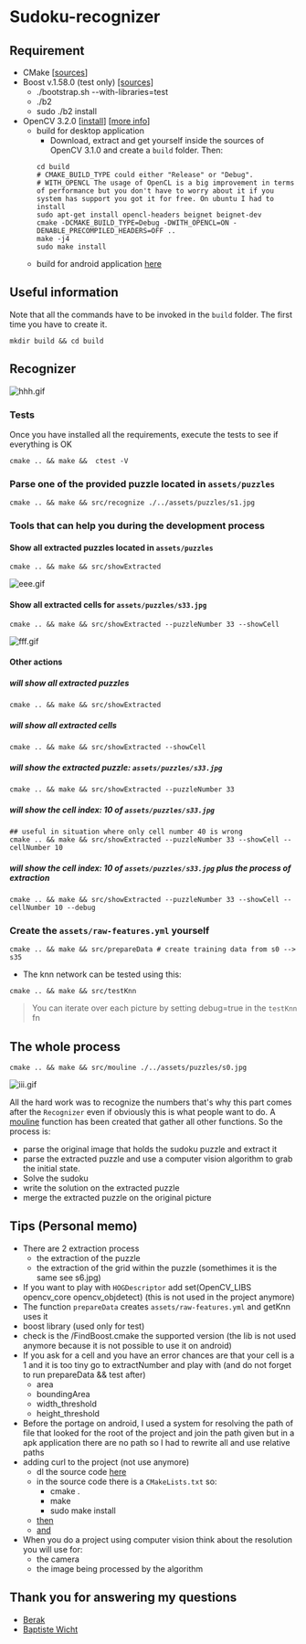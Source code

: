 # Sudoku-recognizer

## Requirement

- CMake [[sources](https://cmake.org/)]
- Boost v.1.58.0 (test only) [[sources]](http://www.boost.org/users/history/version_1_58_0.html)
  - ./bootstrap.sh --with-libraries=test
  - ./b2
  - sudo ./b2 install
- OpenCV 3.2.0 [[install](https://docs.opencv.org/3.2.0/d7/d9f/tutorial_linux_install.html)] [[more info](https://docs.opencv.org/3.2.0/df/d65/tutorial_table_of_content_introduction.html)]
  - build for desktop application
    - Download, extract and get yourself inside the sources of OpenCV 3.1.0 and create a `build` folder. Then:
    ```
    cd build
    # CMAKE_BUILD_TYPE could either "Release" or "Debug".
    # WITH_OPENCL The usage of OpenCL is a big improvement in terms of performance but you don't have to worry about it if you system has support you got it for free. On ubuntu I had to install
    sudo apt-get install opencl-headers beignet beignet-dev
    cmake -DCMAKE_BUILD_TYPE=Debug -DWITH_OPENCL=ON -DENABLE_PRECOMPILED_HEADERS=OFF ..
    make -j4
    sudo make install
    ```
  - build for android application [here](http://answers.opencv.org/question/126795/build-opencv-31-for-android-with-opencl-support/)

## Useful information

Note that all the commands have to be invoked in the `build` folder. The first time you have to create it.

```
mkdir build && cd build
```

## Recognizer

![hhh.gif](https://bitbucket.org/repo/zpnRyB/images/276570042-sudoku4.gif)

### Tests

Once you have installed all the requirements, execute the tests to see if everything is OK

```
cmake .. && make &&  ctest -V
```

### Parse one of the provided puzzle located in `assets/puzzles`

```
cmake .. && make && src/recognize ./../assets/puzzles/s1.jpg
```

### Tools that can help you during the development process

#### Show all extracted puzzles located in `assets/puzzles`

```
cmake .. && make && src/showExtracted
```

![eee.gif](https://bitbucket.org/repo/njp6xM/images/4118982265-eee.gif)

#### Show all extracted cells for `assets/puzzles/s33.jpg`

```
cmake .. && make && src/showExtracted --puzzleNumber 33 --showCell
```

![fff.gif](https://bitbucket.org/repo/njp6xM/images/1253348601-fff.gif)

#### Other actions

##### will show all extracted puzzles

```
cmake .. && make && src/showExtracted
```

##### will show all extracted cells

```
cmake .. && make && src/showExtracted --showCell
```

##### will show the extracted puzzle: `assets/puzzles/s33.jpg`

```
cmake .. && make && src/showExtracted --puzzleNumber 33
```

##### will show the cell index: 10 of `assets/puzzles/s33.jpg`

```
## useful in situation where only cell number 40 is wrong
cmake .. && make && src/showExtracted --puzzleNumber 33 --showCell --cellNumber 10
```

##### will show the cell index: 10 of `assets/puzzles/s33.jpg` plus the process of extraction

```
cmake .. && make && src/showExtracted --puzzleNumber 33 --showCell --cellNumber 10 --debug
```

### Create the `assets/raw-features.yml` yourself

```
cmake .. && make && src/prepareData # create training data from s0 --> s35
```

- The knn network can be tested using this:

```
cmake .. && make && src/testKnn
```

> You can iterate over each picture by setting debug=true in the `testKnn` fn

## The whole process

```
cmake .. && make && src/mouline ./../assets/puzzles/s0.jpg
```

![iii.gif](https://bitbucket.org/repo/njp6xM/images/1534426116-iii.gif)

All the hard work was to recognize the numbers that's why this part comes after the `Recognizer` even if obviously this is what people want to do.
A [mouline](https://github.com/BenNG/sudoku-recognizer/blob/master/src/lib/sudoku.cpp#L1743) function has been created that gather all other functions.
So the process is:

- parse the original image that holds the sudoku puzzle and extract it
- parse the extracted puzzle and use a computer vision algorithm to grab the initial state.
- Solve the sudoku
- write the solution on the extracted puzzle
- merge the extracted puzzle on the original picture

## Tips (Personal memo)

- There are 2 extraction process
  - the extraction of the puzzle
  - the extraction of the grid within the puzzle (somethimes it is the same see s6.jpg)
- If you want to play with `HOGDescriptor` add set(OpenCV_LIBS opencv_core opencv_objdetect) (this is not used in the project anymore)
- The function `prepareData` creates `assets/raw-features.yml` and getKnn uses it
- boost library (used only for test)
- check is the /FindBoost.cmake the supported version (the lib is not used anymore because it is not possible to use it on android)
- If you ask for a cell and you have an error chances are that your cell is a 1 and it is too tiny go to extractNumber and play with (and do not forget to run prepareData && test after)
  - area
  - boundingArea
  - width_threshold
  - height_threshold
- Before the portage on android, I used a system for resolving the path of file that looked for the root of the project and join the path given but in a apk application
  there are no path so I had to rewrite all and use relative paths
- adding curl to the project (not use anymore)
  - dl the source code [here](https://github.com/curl/curl/releases)
  - in the source code there is a `CMakeLists.txt` so:
    - cmake .
    - make
    - sudo make install
  - [then](https://github.com/BenNG/sudoku-recognizer/blob/2f30e4dc54620b646df8a97a8ec5651a171c3e56/src/CMakeLists.txt#L1)
  - [and](https://github.com/BenNG/sudoku-recognizer/blob/2f30e4dc54620b646df8a97a8ec5651a171c3e56/src/CMakeLists.txt#L31)
- When you do a project using computer vision think about the resolution you will use for:
  - the camera
  - the image being processed by the algorithm

## Thank you for answering my questions

- [Berak](http://answers.opencv.org/users/2130/berak/)
- [Baptiste Wicht](https://github.com/wichtounet/)
